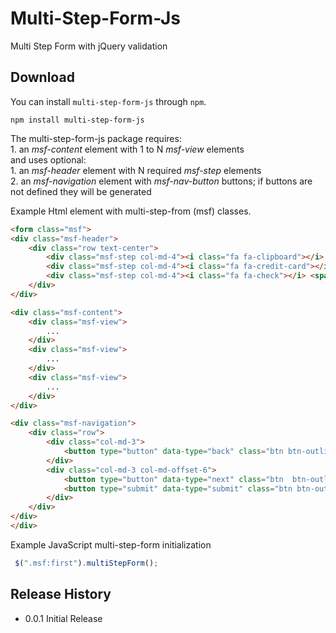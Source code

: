 # Multi-Step-Form-Js
Multi Step Form with jQuery validation

## Download

You can install `multi-step-form-js` through `npm`.

```
npm install multi-step-form-js
```


The multi-step-form-js package requires:<br>
    1. an *msf-content* element with 1 to N *msf-view* elements<br>
and uses optional:<br>
    1. an *msf-header* element with N required *msf-step* elements<br>
    2. an *msf-navigation* element with *msf-nav-button* buttons; if buttons are not defined they will be generated <br>


Example Html element with multi-step-from (msf) classes.  

```html
<form class="msf">
<div class="msf-header">
    <div class="row text-center">
        <div class="msf-step col-md-4"><i class="fa fa-clipboard"></i> <span>Step 1</span></div>
        <div class="msf-step col-md-4"><i class="fa fa-credit-card"></i><span>Step 2</span></div>
        <div class="msf-step col-md-4"><i class="fa fa-check"></i> <span>Step 3</span></div>
    </div>
</div>

<div class="msf-content">
    <div class="msf-view">
        ...
    </div>
    <div class="msf-view">
        ...
    </div>
    <div class="msf-view">
        ...
    </div>
</div>

<div class="msf-navigation">
    <div class="row">
        <div class="col-md-3">
            <button type="button" data-type="back" class="btn btn-outline-dark msf-nav-button"><i class="fa fa-chevron-left"></i> Back </button>
        </div>
        <div class="col-md-3 col-md-offset-6">
            <button type="button" data-type="next" class="btn  btn-outline-dark msf-nav-button">Next <i class="fa fa-chevron-right"></i></button>
            <button type="submit" data-type="submit" class="btn btn-outline-dark msf-nav-button">Submit</button>
        </div>
    </div>
</div>
</div>
```

Example JavaScript multi-step-form initialization

```javascript
 $(".msf:first").multiStepForm();
```


## Release History
* 0.0.1 Initial Release
